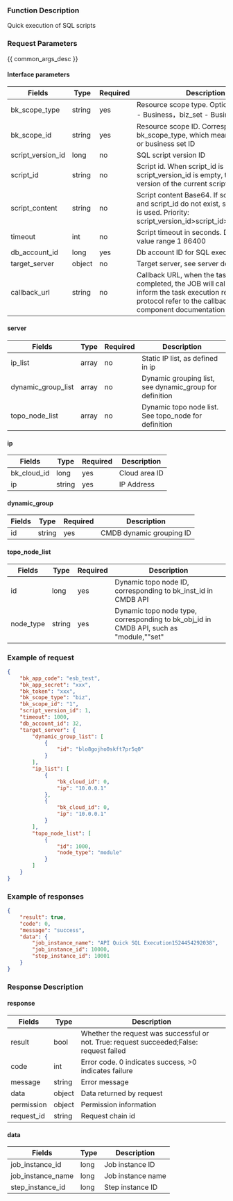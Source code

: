 ### Function Description

Quick execution of SQL scripts

### Request Parameters

{{ common_args_desc }}

#### Interface parameters

| Fields    |  Type  | Required | Description |
|---------------|------------|--------|------------|
| bk_scope_type | string | yes  | Resource scope type. Optional values: biz - Business，biz_set - Business Set |
| bk_scope_id | string | yes | Resource scope ID. Corresponds to bk_scope_type, which means business ID or business set ID |
| script_version_id |  long       |  no   | SQL script version ID|
| script_id | string | no |Script id. When script_id is passed in and script_version_id is empty, the online version of the current script is used|
| script_content |  string    |  no   | Script content Base64. If script_version_id and script_id do not exist, script_content is used. Priority: script_version_id>script_id>script_content|
| timeout |  int       |  no   | Script timeout in seconds. Default 7200, value range 1 86400|
| db_account_id  |  long       |  yes  |Db account ID for SQL execution|
| target_server    |   object   |  no   | Target server, see server definition|
| callback_url |  string   |  no   | Callback URL, when the task execution is completed, the JOB will call this URL to inform the task execution result. Callback protocol refer to the callback_protocol component documentation|

#### server

| Fields             | Type  | Required | Description                         |
| ------------------ | ----- | -------- | ----------------------------------- |
| ip_list            |  array | no       | Static IP list, as defined in ip              |
| dynamic_group_list | array | no       | Dynamic grouping list, see dynamic_group for definition   |
| topo_node_list     |  array | no       | Dynamic topo node list. See topo_node for definition|

#### ip

| Fields      | Type   | Required | Description   |
| ----------- | ------ | -------- | ------------- |
| bk_cloud_id | long   | yes      | Cloud area ID |
| ip          | string | yes      | IP Address    |

#### dynamic_group

| Fields | Type   | Required | Description    |
| ------ | ------ | -------- | -------------- |
| id     |  string | yes      | CMDB dynamic grouping ID|

#### topo_node_list

| Fields    | Type   | Required | Description                                                  |
| --------- | ------ | -------- | ------------------------------------------------------------ |
| id        |  long   |  yes      | Dynamic topo node ID, corresponding to bk_inst_id in CMDB API                 |
| node_type | string | yes      | Dynamic topo node type, corresponding to bk_obj_id in CMDB API, such as "module,""set"|

### Example of request

```json
{
    "bk_app_code": "esb_test",
    "bk_app_secret": "xxx",
    "bk_token": "xxx",
    "bk_scope_type": "biz",
    "bk_scope_id": "1",
    "script_version_id": 1,
    "timeout": 1000,
    "db_account_id": 32,
    "target_server": {
        "dynamic_group_list": [
            {
                "id": "blo8gojho0skft7pr5q0"
            }
        ],
        "ip_list": [
            {
                "bk_cloud_id": 0,
                "ip": "10.0.0.1"
            },
            {
                "bk_cloud_id": 0,
                "ip": "10.0.0.1"
            }
        ],
        "topo_node_list": [
            {
                "id": 1000,
                "node_type": "module"
            }
        ]
    }
}
```

### Example of responses

```json
{
    "result": true,
    "code": 0,
    "message": "success",
    "data": {
        "job_instance_name": "API Quick SQL Execution1524454292038",
        "job_instance_id": 10000,
        "step_instance_id": 10001
    }
}
```

### Response Description

#### response
| Fields | Type  | Description |
|-----------|-----------|-----------|
| result       |  bool   | Whether the request was successful or not. True: request succeeded;False: request failed|
| code         |  int    | Error code. 0 indicates success, >0 indicates failure|
| message      |  string |Error message|
| data         |  object |Data returned by request|
| permission   |  object |Permission information|
| request_id   |  string |Request chain id|

#### data

| Fields | Type  | Description |
|-----------|-----------|-----------|
| job_instance_id     |  long      | Job instance ID|
| job_instance_name   |  long      | Job instance name|
| step_instance_id    |  long      | Step instance ID|
